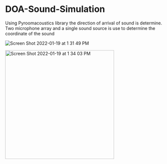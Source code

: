 # DOA-Sound-Simulation
Using Pyroomacoustics library the direction of arrival of sound is determine. Two microphone array and a single sound source is use to determine the coordinate of the sound

![Screen Shot 2022-01-19 at 1 31 49 PM](https://user-images.githubusercontent.com/52457807/150192807-899f8f63-f60d-4bcd-8f2e-96ae52be1621.png)

<img width="349" alt="Screen Shot 2022-01-19 at 1 34 03 PM" src="https://user-images.githubusercontent.com/52457807/150192818-de6c028b-fdb9-4317-9c1b-ea9d29440304.png">
